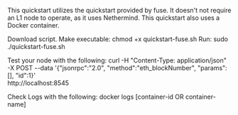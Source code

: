 This quickstart utilizes the quickstart provided by fuse.
It doesn't not require an L1 node to operate, as it uses Nethermind.
This quickstart also uses a Docker container.

Download script.
Make executable: chmod +x quickstart-fuse.sh
Run: sudo ./quickstart-fuse.sh

Test your node with the following:
curl -H "Content-Type: application/json" \
-X POST --data '{"jsonrpc":"2.0", "method":"eth_blockNumber", "params":[], "id":1}' \
http://localhost:8545

Check Logs with the following:
docker logs [container-id OR container-name]

 
